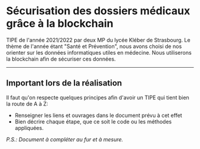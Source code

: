 # Sécurisation des dossiers médicaux grâce à la blockchain

TIPE de l'année 2021/2022 par deux MP du lycée Kléber de Strasbourg.
Le thème de l'année étant "Santé et Prévention", nous avons choisi de nos orienter sur les données informatiques utiles en médecine.
Nous utiliserons la blockchain afin de sécuriser ces données.

----
## Important lors de la réalisation
Il faut qu'on respecte quelques principes afin d'avoir un TIPE qui tient bien la route de A à Z:
* Renseigner les liens et ouvrages dans le document prévu à cet effet
* Bien décrire chaque étape, que ce soit le code ou les méthodes appliquées.



*P.S.: Document à compléter au fur et à mesure.*
